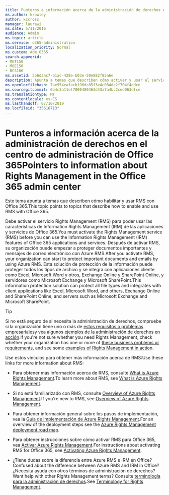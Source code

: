 ```yaml
---
title: Punteros a información acerca de la administración de derechos en el centro de administración de Office 365
ms.author: krowley
author: kccross
manager: laurawi
ms.date: 5/11/2016
audience: Admin
ms.topic: article
ms.service: o365-administration
localization_priority: Normal
ms.custom: Adm_O365
search.appverid:
- MET150
- MOE150
- BCS160
ms.assetid: 5b6d3ac7-b1ac-428e-b03e-50e882f85a6e
description: Apunta a temas que describen cómo activar y usar el servicio de administración de derechos con Office 365.
ms.openlocfilehash: 7ae954eafacb196dc85f3e4c084de2f704f4ddce
ms.sourcegitcommit: 6b4c3a11ef7000480463d43a7a4bc2ced063efce
ms.translationtype: MT
ms.contentlocale: es-ES
ms.lasthandoff: 07/10/2019
ms.locfileid: "35616713"
---
```

# <a name="pointers-to-information-about-rights-management-in-the-office-365-admin-center"></a><span data-ttu-id="7ae53-103">Punteros a información acerca de la administración de derechos en el centro de administración de Office 365</span><span class="sxs-lookup"><span data-stu-id="7ae53-103">Pointers to information about Rights Management in the Office 365 admin center</span></span>

<span data-ttu-id="7ae53-104">Este tema apunta a temas que describen cómo habilitar y usar RMS con Office 365.</span><span class="sxs-lookup"><span data-stu-id="7ae53-104">This topic points to topics that describe how to enable and use RMS with Office 365.</span></span>
  
<span data-ttu-id="7ae53-105">Debe activar el servicio Rights Management (RMS) para poder usar las características de Information Rights Management (IRM) de las aplicaciones y servicios de Office 365.</span><span class="sxs-lookup"><span data-stu-id="7ae53-105">You must activate the Rights Management service (RMS) before you can use the Information Rights Management (IRM) features of Office 365 applications and services.</span></span> <span data-ttu-id="7ae53-106">Después de activar RMS, su organización puede empezar a proteger documentos importantes y mensajes de correo electrónico con Azure RMS.</span><span class="sxs-lookup"><span data-stu-id="7ae53-106">After you activate RMS, your organization can start to protect important documents and emails by using Azure RMS.</span></span> <span data-ttu-id="7ae53-107">Esta solución de protección de la información puede proteger todos los tipos de archivo y se integra con aplicaciones cliente como Excel, Microsoft Word y otros, Exchange Online y SharePoint Online, y servidores como Microsoft Exchange y Microsoft SharePoint.</span><span class="sxs-lookup"><span data-stu-id="7ae53-107">This information protection solution can protect all file types and integrates with client applications like Excel, Microsoft Word, and others, Exchange Online and SharePoint Online, and servers such as Microsoft Exchange and Microsoft SharePoint.</span></span>
  
> [!TIP]
> <span data-ttu-id="7ae53-108">Si no está seguro de si necesita la administración de derechos, compruebe si la organización tiene uno o más de [estos requisitos o problemas empresariales](https://docs.microsoft.com/rights-management/understand-explore/azure-rms-problems-it-solves)y vea algunos [ejemplos de la administración de derechos en acción](https://docs.microsoft.com/rights-management/understand-explore/what-admins-users-see).</span><span class="sxs-lookup"><span data-stu-id="7ae53-108">If you're not sure whether you need Rights Management, check whether your organization has one or more of [these business problems or requirements](https://docs.microsoft.com/rights-management/understand-explore/azure-rms-problems-it-solves), and see some [examples of Rights Management in action](https://docs.microsoft.com/rights-management/understand-explore/what-admins-users-see).</span></span> 
  
<span data-ttu-id="7ae53-109">Use estos vínculos para obtener más información acerca de RMS:</span><span class="sxs-lookup"><span data-stu-id="7ae53-109">Use these links for more information about RMS:</span></span>
  
- <span data-ttu-id="7ae53-110">Para obtener más información acerca de RMS, consulte [What is Azure Rights Management](https://docs.microsoft.com/rights-management/understand-explore/what-is-azure-rms).</span><span class="sxs-lookup"><span data-stu-id="7ae53-110">To learn more about RMS, see [What is Azure Rights Management](https://docs.microsoft.com/rights-management/understand-explore/what-is-azure-rms).</span></span>

- <span data-ttu-id="7ae53-111">Si no está familiarizado con RMS, consulte [Overview of Azure Rights Management](https://docs.microsoft.com/rights-management/understand-explore/azure-rights-management).</span><span class="sxs-lookup"><span data-stu-id="7ae53-111">If you're new to RMS, see [Overview of Azure Rights Management](https://docs.microsoft.com/rights-management/understand-explore/azure-rights-management).</span></span>

- <span data-ttu-id="7ae53-112">Para obtener información general sobre los pasos de implementación, vea la [Guía de implementación de Azure Rights Management](https://docs.microsoft.com/rights-management/plan-design/deployment-roadmap).</span><span class="sxs-lookup"><span data-stu-id="7ae53-112">For an overview of the deployment steps see the [Azure Rights Management deployment road map](https://docs.microsoft.com/rights-management/plan-design/deployment-roadmap).</span></span>

- <span data-ttu-id="7ae53-113">Para obtener instrucciones sobre cómo activar RMS para Office 365, vea [Activar Azure Rights Management](https://technet.microsoft.com/library/jj658941.aspx).</span><span class="sxs-lookup"><span data-stu-id="7ae53-113">For instructions about activating RMS for Office 365, see [Activating Azure Rights Management](https://technet.microsoft.com/library/jj658941.aspx).</span></span>

- <span data-ttu-id="7ae53-114">¿Tiene dudas sobre la diferencia entre Azure RMS e IRM en Office?</span><span class="sxs-lookup"><span data-stu-id="7ae53-114">Confused about the difference between Azure RMS and IRM in Office?</span></span> <span data-ttu-id="7ae53-115">¿Necesita ayuda con otros términos de administración de derechos?</span><span class="sxs-lookup"><span data-stu-id="7ae53-115">Want help with other Rights Management terms?</span></span> <span data-ttu-id="7ae53-116">Consulte [terminología para la administración de derechos](https://technet.microsoft.com/library/dn595132.aspx).</span><span class="sxs-lookup"><span data-stu-id="7ae53-116">See [Terminology for Rights Management](https://technet.microsoft.com/library/dn595132.aspx).</span></span>
